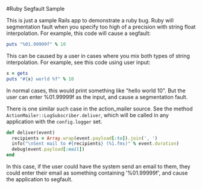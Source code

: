 #Ruby Segfault Sample

This is just a sample Rails app to demonstrate a ruby bug. Ruby will
segmentation fault when you specify too high of a precision with string float
interpolation. For example, this code will cause a segfault:

```ruby
puts "%01.99999f" % 10
```

This can be caused by a user in cases where you mix both types of string
interpolation. For example, see this code using user input:

```ruby
x = gets
puts "#{x} world %f" % 10
```

In normal cases, this would print something like "hello world 10". But the
user can enter %01.99999f as the input, and cause a segmentation fault.

There is one similar such case in the action_mailer source. See the method
`ActionMailer::LogSubscriber.deliver`, which will be called in any application
with the `config.logger` set.

```ruby
def deliver(event)
  recipients = Array.wrap(event.payload[:to]).join(', ')
  info("\nSent mail to #{recipients} (%1.fms)" % event.duration)
  debug(event.payload[:mail])
end
```

In this case, if the user could have the system send an email to them, they
could enter their email as something containing '%01.99999f', and cause the
application to segfault.
